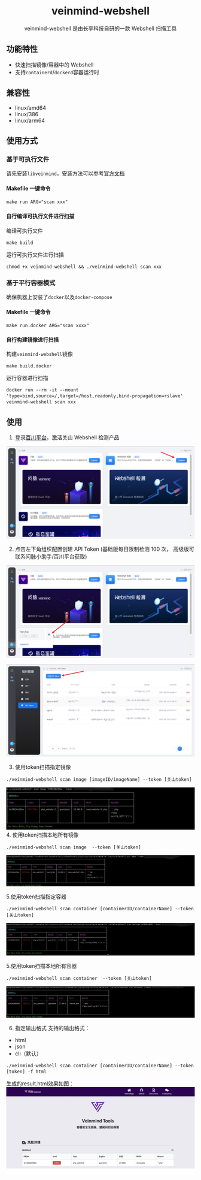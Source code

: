 <h1 align="center"> veinmind-webshell </h1>

<p align="center">
veinmind-webshell 是由长亭科技自研的一款 Webshell 扫描工具 
</p>

## 功能特性

- 快速扫描镜像/容器中的 Webshell
- 支持`containerd`/`dockerd`容器运行时

## 兼容性

- linux/amd64
- linux/386
- linux/arm64

## 使用方式

### 基于可执行文件

请先安装`libveinmind`，安装方法可以参考[官方文档](https://github.com/chaitin/libveinmind)
#### Makefile 一键命令

```
make run ARG="scan xxx"
```
#### 自行编译可执行文件进行扫描

编译可执行文件
```
make build
```
运行可执行文件进行扫描
```
chmod +x veinmind-webshell && ./veinmind-webshell scan xxx 
```
### 基于平行容器模式
确保机器上安装了`docker`以及`docker-compose`
#### Makefile 一键命令
```
make run.docker ARG="scan xxxx"
```
#### 自行构建镜像进行扫描
构建`veinmind-webshell`镜像
```
make build.docker
```
运行容器进行扫描
```
docker run --rm -it --mount 'type=bind,source=/,target=/host,readonly,bind-propagation=rslave' veinmind-webshell scan xxx
```


## 使用

1. 登录[百川平台](https://rivers.chaitin.cn/)，激活关山 Webshell 检测产品

![](../../../docs/veinmind-webshell/readme1.png)

2. 点击左下角组织配置创建 API Token (基础版每日限制检测 100 次， 高级版可联系问脉小助手/百川平台获取)

![](../../../docs/veinmind-webshell/readme2.png)

![](../../../docs/veinmind-webshell/readme3.png)

3. 使用token扫描指定镜像

```
./veinmind-webshell scan image [imageID/imageName] --token [关山token]
```
![](../../../docs/veinmind-webshell/scan_image_1.jpg)
4. 使用token扫描本地所有镜像
```
./veinmind-webshell scan image  --token [关山token]
```
![](../../../docs/veinmind-webshell/scan_image_2.jpg)

5.使用token扫描指定容器
```
./veinmind-webshell scan container [containerID/containerName] --token [关山token]
```
![](../../../docs/veinmind-webshell/scan_container_1.jpg)

5.使用token扫描本地所有容器
```
./veinmind-webshell scan container  --token [关山token]
```

![](../../../docs/veinmind-webshell/scan_container_2.jpg)

6. 指定输出格式
支持的输出格式：
- html
- json
- cli（默认）
```
./veinmind-webshell scan container [containerID/containerName] --token [token] -f html
```
生成的result.html效果如图：
![](../../../docs/veinmind-webshell/format.jpg)


